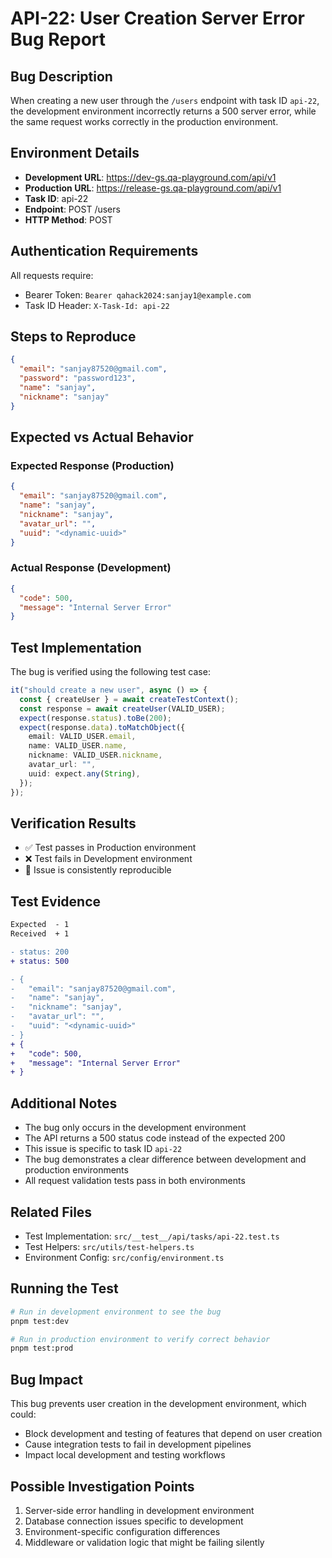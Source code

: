 # API-22: User Creation Server Error Bug Report

## Bug Description

When creating a new user through the `/users` endpoint with task ID `api-22`, the development environment incorrectly returns a 500 server error, while the same request works correctly in the production environment.

## Environment Details

- **Development URL**: <https://dev-gs.qa-playground.com/api/v1>
- **Production URL**: <https://release-gs.qa-playground.com/api/v1>
- **Task ID**: api-22
- **Endpoint**: POST /users
- **HTTP Method**: POST

## Authentication Requirements

All requests require:

- Bearer Token: `Bearer qahack2024:sanjay1@example.com`
- Task ID Header: `X-Task-Id: api-22`

## Steps to Reproduce

```json
{
  "email": "sanjay87520@gmail.com",
  "password": "password123",
  "name": "sanjay",
  "nickname": "sanjay"
}
```

## Expected vs Actual Behavior

### Expected Response (Production)

```json
{
  "email": "sanjay87520@gmail.com",
  "name": "sanjay",
  "nickname": "sanjay",
  "avatar_url": "",
  "uuid": "<dynamic-uuid>"
}
```

### Actual Response (Development)

```json
{
  "code": 500,
  "message": "Internal Server Error"
}
```

## Test Implementation

The bug is verified using the following test case:

```typescript
it("should create a new user", async () => {
  const { createUser } = await createTestContext();
  const response = await createUser(VALID_USER);
  expect(response.status).toBe(200);
  expect(response.data).toMatchObject({
    email: VALID_USER.email,
    name: VALID_USER.name,
    nickname: VALID_USER.nickname,
    avatar_url: "",
    uuid: expect.any(String),
  });
});
```

## Verification Results

- ✅ Test passes in Production environment
- ❌ Test fails in Development environment
- 🔄 Issue is consistently reproducible

## Test Evidence

```diff
Expected  - 1
Received  + 1

- status: 200
+ status: 500

- {
-   "email": "sanjay87520@gmail.com",
-   "name": "sanjay",
-   "nickname": "sanjay",
-   "avatar_url": "",
-   "uuid": "<dynamic-uuid>"
- }
+ {
+   "code": 500,
+   "message": "Internal Server Error"
+ }
```

## Additional Notes

- The bug only occurs in the development environment
- The API returns a 500 status code instead of the expected 200
- This issue is specific to task ID `api-22`
- The bug demonstrates a clear difference between development and production environments
- All request validation tests pass in both environments

## Related Files

- Test Implementation: `src/__test__/api/tasks/api-22.test.ts`
- Test Helpers: `src/utils/test-helpers.ts`
- Environment Config: `src/config/environment.ts`

## Running the Test

```bash
# Run in development environment to see the bug
pnpm test:dev

# Run in production environment to verify correct behavior
pnpm test:prod
```

## Bug Impact

This bug prevents user creation in the development environment, which could:

- Block development and testing of features that depend on user creation
- Cause integration tests to fail in development pipelines
- Impact local development and testing workflows

## Possible Investigation Points

1. Server-side error handling in development environment
2. Database connection issues specific to development
3. Environment-specific configuration differences
4. Middleware or validation logic that might be failing silently
